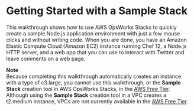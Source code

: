 # Getting Started with a Sample Stack<a name="gettingstarted-intro"></a>

This walkthrough shows how to use AWS OpsWorks Stacks to quickly create a sample Node\.js application environment with just a few mouse clicks and without writing code\. When you are done, you have an Amazon Elastic Compute Cloud \(Amazon EC2\) instance running Chef 12, a Node\.js HTTP server, and a web app that you can use to interact with Twitter and leave comments on a web page\.

**Note**  
Because completing this walkthrough automatically creates an instance with a type of c3\.large, you cannot use this walkthrough, or the **Sample Stack** creation tool in AWS OpsWorks Stacks, in the [AWS Free Tier](http://docs.aws.amazon.com/awsaccountbilling/latest/aboutv2/free-tier-limits.html)\. Although using the **Sample Stack** creation tool in a VPC creates a t2\.medium instance, VPCs are not currently available in the [AWS Free Tier](http://docs.aws.amazon.com/awsaccountbilling/latest/aboutv2/free-tier-limits.html)\.